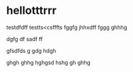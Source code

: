 # hellotttrrr
testdfdff
testts<csfffts
fggfg
jhhxdff
fggg
ghhhg

dgfg
df
sadf
ff

gfsdfds
g
gdg
hdgh

ghgh
ghhg
hghgsd
hshg
gh
ghhg
